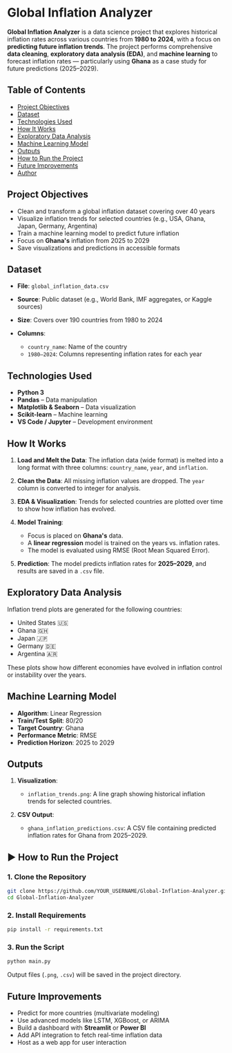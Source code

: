 

#  Global Inflation Analyzer

**Global Inflation Analyzer** is a data science project that explores historical inflation rates across various countries from **1980 to 2024**, with a focus on **predicting future inflation trends**. The project performs comprehensive **data cleaning**, **exploratory data analysis (EDA)**, and **machine learning** to forecast inflation rates — particularly using **Ghana** as a case study for future predictions (2025–2029).


##  Table of Contents

* [Project Objectives](#project-objectives)
* [Dataset](#dataset)
* [Technologies Used](#technologies-used)
* [How It Works](#how-it-works)
* [Exploratory Data Analysis](#exploratory-data-analysis)
* [Machine Learning Model](#machine-learning-model)
* [Outputs](#outputs)
* [How to Run the Project](#how-to-run-the-project)
* [Future Improvements](#future-improvements)
* [Author](#author)


##  Project Objectives

* Clean and transform a global inflation dataset covering over 40 years
* Visualize inflation trends for selected countries (e.g., USA, Ghana, Japan, Germany, Argentina)
* Train a machine learning model to predict future inflation
* Focus on **Ghana's** inflation from 2025 to 2029
* Save visualizations and predictions in accessible formats


##  Dataset

* **File**: `global_inflation_data.csv`
* **Source**: Public dataset (e.g., World Bank, IMF aggregates, or Kaggle sources)
* **Size**: Covers over 190 countries from 1980 to 2024
* **Columns**:

  * `country_name`: Name of the country
  * `1980–2024`: Columns representing inflation rates for each year


##  Technologies Used

* **Python 3**
* **Pandas** – Data manipulation
* **Matplotlib & Seaborn** – Data visualization
* **Scikit-learn** – Machine learning
* **VS Code / Jupyter** – Development environment


##  How It Works

1. **Load and Melt the Data**:
   The inflation data (wide format) is melted into a long format with three columns: `country_name`, `year`, and `inflation`.

2. **Clean the Data**:
   All missing inflation values are dropped. The `year` column is converted to integer for analysis.

3. **EDA & Visualization**:
   Trends for selected countries are plotted over time to show how inflation has evolved.

4. **Model Training**:

   * Focus is placed on **Ghana's** data.
   * A **linear regression** model is trained on the years vs. inflation rates.
   * The model is evaluated using RMSE (Root Mean Squared Error).

5. **Prediction**:
   The model predicts inflation rates for **2025–2029**, and results are saved in a `.csv` file.


##  Exploratory Data Analysis

Inflation trend plots are generated for the following countries:

* United States 🇺🇸
* Ghana 🇬🇭
* Japan 🇯🇵
* Germany 🇩🇪
* Argentina 🇦🇷

These plots show how different economies have evolved in inflation control or instability over the years.


##  Machine Learning Model

* **Algorithm**: Linear Regression
* **Train/Test Split**: 80/20
* **Target Country**: Ghana
* **Performance Metric**: RMSE
* **Prediction Horizon**: 2025 to 2029


##  Outputs

1. **Visualization**:

   * `inflation_trends.png`: A line graph showing historical inflation trends for selected countries.

2. **CSV Output**:

   * `ghana_inflation_predictions.csv`: A CSV file containing predicted inflation rates for Ghana from 2025–2029.


## ▶ How to Run the Project

### 1. Clone the Repository

```bash
git clone https://github.com/YOUR_USERNAME/Global-Inflation-Analyzer.git
cd Global-Inflation-Analyzer
```

### 2. Install Requirements

```bash
pip install -r requirements.txt
```

### 3. Run the Script

```bash
python main.py
```

Output files (`.png`, `.csv`) will be saved in the project directory.


##  Future Improvements

* Predict for more countries (multivariate modeling)
* Use advanced models like LSTM, XGBoost, or ARIMA
* Build a dashboard with **Streamlit** or **Power BI**
* Add API integration to fetch real-time inflation data
* Host as a web app for user interaction




